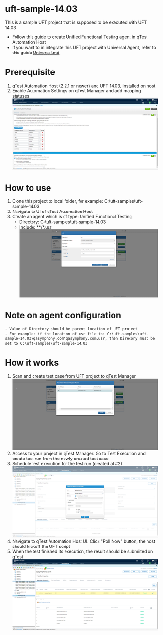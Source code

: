 # uft-sample-14.03
This is a sample UFT project that is supposed to be executed with UFT 14.03
- Follow this guide to create Unified Functional Testing agent in qTest Automation Host
- If you want to in integrate this UFT project with Universal Agent, refer to this guide [Universal.md](./Universal.md)

# Prerequisite
1. qTest Automation Host (2.2.1 or newer) and UFT 14.03, installed on host
2. Enable Automation Settings on qTest Manager and add mapping statuses ![enable_automation_map_status.png](/images/enable_automation_map_status.png)

# How to use
1. Clone this project to local folder, for example: C:\uft-samples\uft-sample-14.03
2. Navigate to UI of qTest Automation Host
3. Create an agent which is of type: Unified Functional Testing
    - Directory: C:\uft-samples\uft-sample-14.03
    - Include: **/*.usr
![uft-agent.png](/images/uft-agent.png)

# Note on agent configuration
    - Value of Directory should be parent location of UFT project
    - For example: if the location of usr file is: C:\uft-samples\uft-sample-14.03\qasymphony.com\qasymphony.com.usr, then Direcory must be set to C:\uft-samples\uft-sample-14.03
        
# How it works
1. Scan and create test case from UFT project to qTest Manager ![scan_create_test_case.png](/images/scan_create_test_case.png)
2. Access to your project in qTest Manager. Go to Test Execution and create test run from the newly created test case
3. Schedule test execution for the test run (created at #2) ![schedule_test-run.png](/images/schedule_test-run.png)
4. Navigate to qTest Automation Host UI. Click "Poll Now" button, the host should kickoff the UFT script
5. When the test finished its execution, the result should be submiited on qTest ![result-on-qTest.png](/images/result-on-qTest.png)

